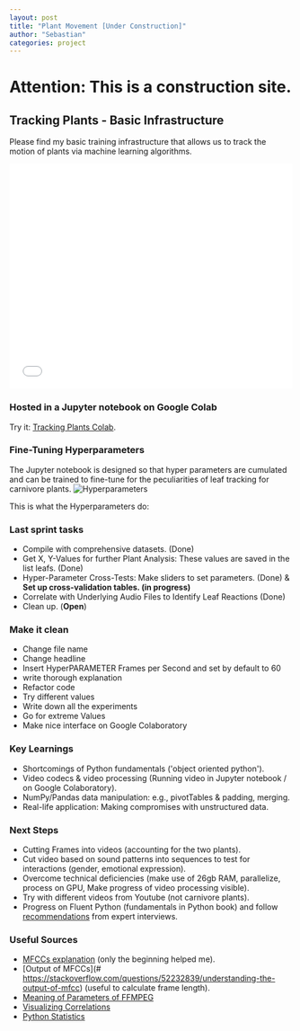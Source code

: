 ```yaml
---
layout: post
title: "Plant Movement [Under Construction]"
author: "Sebastian"
categories: project
---
```


# Attention: This is a construction site.

## Tracking Plants - Basic Infrastructure

Please find my basic training infrastructure that allows us to track the motion of plants via machine learning algorithms.
<iframe width="100%" height="400" src="xx_long video hosted on youtube " frameborder="0" allow="accelerometer; autoplay; encrypted-media; gyroscope; picture-in-picture" allowfullscreen></iframe>

### Hosted in a Jupyter notebook on Google Colab
Try it: [Tracking Plants Colab](https://github.com/plantions/video-edge-extractor/).

### Fine-Tuning Hyperparameters
The Jupyter notebook is designed so that hyper parameters are cumulated and can be trained to fine-tune for the peculiarities of leaf tracking for carnivore plants. ![Hyperparameters](https://i.imgur.com/uU0mCnt.png)

This is what the Hyperparameters do:

### Last sprint tasks
- Compile with comprehensive datasets. (Done)
- Get X, Y-Values for further Plant Analysis: These values are saved in the list leafs. (Done)
- Hyper-Parameter Cross-Tests: Make sliders to set parameters. (Done) & __Set up cross-validation tables. (in progress)__
- Correlate with Underlying Audio Files to Identify Leaf Reactions (Done)
- Clean up. (__Open__)

### Make it clean

- Change file name
- Change headline
- Insert HyperPARAMETER Frames per Second and set by default to 60
- write thorough explanation
- Refactor code
- Try different values
- Write down all the experiments
- Go for extreme Values
- Make nice interface on Google Colaboratory

### Key Learnings
- Shortcomings of Python fundamentals ('object oriented python').
- Video codecs & video processing (Running video in Jupyter notebook / on Google Colaboratory).
- NumPy/Pandas data manipulation: e.g., pivotTables & padding, merging.
- Real-life application: Making compromises with unstructured data.

### Next Steps

- Cutting Frames into videos (accounting for the two plants).
- Cut video based on sound patterns into sequences to test for interactions (gender,  emotional expression).
- Overcome technical deficiencies (make use of 26gb RAM, parallelize, process on GPU, Make progress of video processing visible).
- Try with different videos from Youtube (not carnivore plants).
- Progress on Fluent Python (fundamentals in Python book) and follow [recommendations](https://seduerr91.github.io/blog/experts) from expert interviews.

### Useful Sources
- [MFCCs explanation](https://towardsdatascience.com/how-i-understood-what-features-to-consider-while-training-audio-files-eedfb6e9002b) (only the beginning helped me).
- [Output of MFCCs](# https://stackoverflow.com/questions/52232839/understanding-the-output-of-mfcc) (useful to calculate frame length).
- [Meaning of Parameters of FFMPEG](https://stackoverflow.com/questions/9913032/how-can-i-extract-audio-from-video-with-ffmpeg)
- [Visualizing Correlations](https://towardsdatascience.com/better-heatmaps-and-correlation-matrix-plots-in-python-41445d0f2bec)
- [Python Statistics](https://scipy-lectures.org/packages/statistics/index.html)
